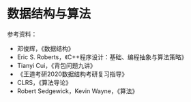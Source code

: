 # 数据结构与算法

参考资料：

- 邓俊辉，《数据结构》
- Eric S. Roberts，《C++程序设计：基础、编程抽象与算法策略》
- Tianyi Cui，《背包问题九讲》
- 《王道考研2020数据结构考研复习指导》
- CLRS，《算法导论》
- Robert Sedgewick，Kevin Wayne，《算法》
